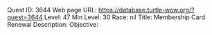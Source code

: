Quest ID: 3644
Web page URL: https://database.turtle-wow.org/?quest=3644
Level: 47
Min Level: 30
Race: nil
Title: Membership Card Renewal
Description: 
Objective: 
